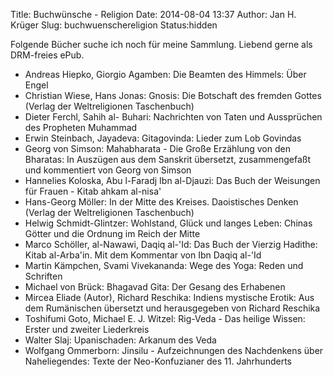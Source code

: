 Title: Buchwünsche - Religion
Date: 2014-08-04 13:37
Author: Jan H. Krüger
Slug: buchwuenschereligion
Status:hidden

Folgende Bücher suche ich noch für meine Sammlung. Liebend gerne als DRM-freies ePub.

* Andreas Hiepko, Giorgio Agamben: Die Beamten des Himmels: Über Engel
* Christian Wiese, Hans Jonas: Gnosis: Die Botschaft des fremden Gottes (Verlag der Weltreligionen Taschenbuch)
* Dieter Ferchl, Sahih al- Buhari: Nachrichten von Taten und Aussprüchen des Propheten Muhammad
* Erwin Steinbach, Jayadeva: Gitagovinda: Lieder zum Lob Govindas
* Georg von Simson: Mahabharata - Die Große Erzählung von den Bharatas: In Auszügen aus dem Sanskrit übersetzt, zusammengefaßt und kommentiert von Georg von Simson
* Hannelies Koloska, Abu l-Faradj Ibn al-Djauzi: Das Buch der Weisungen für Frauen - Kitab ahkam al-nisa'
* Hans-Georg Möller: In der Mitte des Kreises. Daoistisches Denken (Verlag der Weltreligionen Taschenbuch)
* Helwig Schmidt-Glintzer: Wohlstand, Glück und langes Leben: Chinas Götter und die Ordnung im Reich der Mitte
* Marco Schöller, al-Nawawi, Daqiq al-'Id: Das Buch der Vierzig Hadithe: Kitab al-Arba'in. Mit dem Kommentar von Ibn Daqiq al-'Id
* Martin Kämpchen, Svami Vivekananda: Wege des Yoga: Reden und Schriften
* Michael von Brück: Bhagavad Gita: Der Gesang des Erhabenen
* Mircea Eliade (Autor), Richard Reschika: Indiens mystische Erotik: Aus dem Rumänischen übersetzt und herausgegeben von Richard Reschika
* Toshifumi Goto, Michael E. J. Witzel: Rig-Veda - Das heilige Wissen: Erster und zweiter Liederkreis
* Walter Slaj: Upanischaden: Arkanum des Veda
* Wolfgang Ommerborn: Jinsilu - Aufzeichnungen des Nachdenkens über Naheliegendes: Texte der Neo-Konfuzianer des 11. Jahrhunderts
